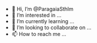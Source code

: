 - 👋 Hi, I’m @ParagaiaSthlm
- 👀 I’m interested in ...
- 🌱 I’m currently learning ...
- 💞️ I’m looking to collaborate on ...
- 📫 How to reach me ...

<!---
ParagaiaSthlm/ParagaiaSthlm is a ✨ special ✨ repository because its `README.md` (this file) appears on your GitHub profile.
You can click the Preview link to take a look at your changes.
--->
